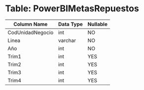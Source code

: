 # Table: PowerBIMetasRepuestos

| Column Name | Data Type | Nullable |
|-------------|-----------|----------|
| CodUnidadNegocio | int | NO |
| Linea | varchar | NO |
| Año | int | NO |
| Trim1 | int | YES |
| Trim2 | int | YES |
| Trim3 | int | YES |
| Trim4 | int | YES |
